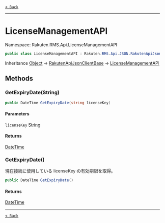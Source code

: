 [`< Back`](./)

---

# LicenseManagementAPI

Namespace: Rakuten.RMS.Api.LicenseManagementAPI

```csharp
public class LicenseManagementAPI : Rakuten.RMS.Api.JSON.RakutenApiJsonClientBase
```

Inheritance [Object](https://docs.microsoft.com/en-us/dotnet/api/system.object) → [RakutenApiJsonClientBase](./rakuten.rms.api.json.rakutenapijsonclientbase) → [LicenseManagementAPI](./rakuten.rms.api.licensemanagementapi.licensemanagementapi)

## Methods

### **GetExpiryDate(String)**

```csharp
public DateTime GetExpiryDate(string licenseKey)
```

#### Parameters

`licenseKey` [String](https://docs.microsoft.com/en-us/dotnet/api/system.string)<br>

#### Returns

[DateTime](https://docs.microsoft.com/en-us/dotnet/api/system.datetime)<br>

### **GetExpiryDate()**

現在接続に使用している licenseKey の有効期限を取得。

```csharp
public DateTime GetExpiryDate()
```

#### Returns

[DateTime](https://docs.microsoft.com/en-us/dotnet/api/system.datetime)<br>

---

[`< Back`](./)
